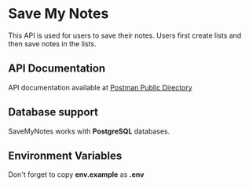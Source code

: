 # Save My Notes
This API is used for users to save their notes. Users first create lists and then save notes in the lists.

## API Documentation
API documentation available at [Postman Public Directory](https://documenter.getpostman.com/view/11703814/TVsyeR2K)

## Database support
SaveMyNotes works with **PostgreSQL** databases. 

## Environment Variables
Don't forget to copy **env.example** as **.env**
